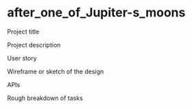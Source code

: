 # after_one_of_Jupiter-s_moons


Project title


Project description


User story


Wireframe or sketch of the design


APIs


Rough breakdown of tasks

